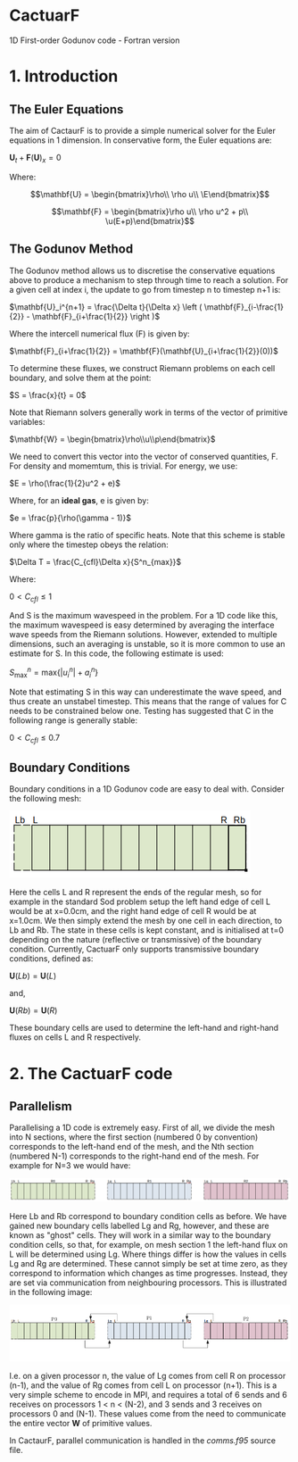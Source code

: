 # CactuarF
1D First-order Godunov code - Fortran version

# 1. Introduction
## The Euler Equations
The aim of CactaurF is to provide a simple numerical solver for the Euler equations in 1 dimension. In conservative form, the Euler equations are:

$\mathbf{U}_t + \mathbf{F}(\mathbf{U})_x = 0$

Where:

$$\mathbf{U} = \begin{bmatrix}\rho\\ \rho u\\ \E\end{bmatrix}$$

$$\mathbf{F} = \begin{bmatrix}\rho u\\ \rho u^2 + p\\ \u(E+p)\end{bmatrix}$$

## The Godunov Method
The Godunov method allows us to discretise the conservative equations above to produce a mechanism to step through time to reach a solution. For a given cell at index i, the update to go from timestep n to timestep n+1 is:

$\mathbf{U}_i^{n+1} =  \frac{\Delta t}{\Delta x}  \left ( \mathbf{F}_{i-\frac{1}{2}} - \mathbf{F}_{i+\frac{1}{2}} \right )$

Where the intercell numerical flux (F) is given by:

$\mathbf{F}_{i+\frac{1}{2}} = \mathbf{F}(\mathbf{U}_{i+\frac{1}{2}}(0))$

To determine these fluxes, we construct Riemann problems on each cell boundary, and solve them at the point:

$S = \frac{x}{t} = 0$

Note that Riemann solvers generally work in terms of the vector of primitive variables:

$\mathbf{W} =  \begin{bmatrix}\rho\\u\\p\end{bmatrix}$

We need to convert this vector into the vector of conserved quantities, F. For density and momemtum, this is trivial. For energy, we use:

$E = \rho(\frac{1}{2}u^2 + e)$

Where, for an **ideal gas**, e is given by:

$e = \frac{p}{\rho(\gamma - 1)}$

Where gamma is the ratio of specific heats. Note that this scheme is stable only where the timestep obeys the relation:

$\Delta T = \frac{C_{cfl}\Delta x}{S^n_{max}}$

Where:

$0 < C_{cfl} \le 1$

And S is the maximum wavespeed in the problem. For a 1D code like this, the maximum wavespeed is easy determined by averaging the interface wave speeds from the Riemann solutions. However, extended to multiple dimensions, such an averaging is unstable, so it is more common to use an estimate for S. In this code, the following estimate is used:

$S^n_{\mathrm{max}} = \mathrm{max} \{|u^n_i| + a^n_i \}$

Note that estimating S in this way can underestimate the wave speed, and thus create an unstabel timestep. This means that the range of values for C needs to be constrained below one. Testing has suggested that C in the following range is generally stable:

$0 < C_{cfl} \le 0.7$

## Boundary Conditions
Boundary conditions in a 1D Godunov code are easy to deal with. Consider the following mesh:

![Full 1D Mesh](/images/mesh1.png)

Here the cells L and R represent the ends of the regular mesh, so for example in the standard Sod problem setup the left hand edge of cell L would be at x=0.0cm, and the right hand edge of cell R would be at x=1.0cm. We then simply extend the mesh by one cell in each direction, to Lb and Rb. The state in these cells is kept constant, and is initialised at t=0 depending on the nature (reflective or transmissive) of the boundary condition. Currently, CactuarF only supports transmissive boundary conditions, defined as:

$\mathbf{U}(Lb) = \mathbf{U}(L)$

and,

$\mathbf{U}(Rb) = \mathbf{U}(R)$

These boundary cells are used to determine the left-hand and right-hand fluxes on cells L and R respectively.

# 2. The CactuarF code
## Parallelism
Parallelising a 1D code is extremely easy. First of all, we divide the mesh into N sections, where the first section (numbered 0 by convention) corresponds to the left-hand end of the mesh, and the Nth section (numbered N-1) corresponds to the right-hand end of the mesh. For example for N=3 we would have:

![Parallel 1D Mesh](/images/mesh2.png)

Here Lb and Rb correspond to boundary condition cells as before. We have gained new boundary cells labelled Lg and Rg, however, and these are known as "ghost" cells. They will work in a similar way to the boundary condition cells, so that, for example, on mesh section 1 the left-hand flux on L will be determined using Lg. Where things differ is how the values in cells Lg and Rg are determined. These cannot simply be set at time zero, as they correspond to information which changes as time progresses. Instead, they are set via communication from neighbouring processors. This is illustrated in the following image:

![Parallel 1D Comms](/images/mesh5.png)

I.e. on a given processor n, the value of Lg comes from cell R on processor (n-1), and the value of Rg comes from cell L on processor (n+1). This is a very simple scheme to encode in MPI, and requires a total of 6 sends and 6 receives on processors 1 < n < (N-2), and 3 sends and 3 receives on processors 0 and (N-1). These values come from the need to communicate the entire vector **W** of primitive values.

In CactaurF, parallel communication is handled in the *comms.f95* source file.
